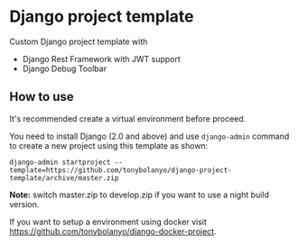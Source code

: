 # Django project template

Custom Django project template with

- Django Rest Framework with JWT support
- Django Debug Toolbar

## How to use

It's recommended create a virtual environment before proceed.

You need to install Django (2.0 and above) and use `django-admin` command
to create a new project using this template as shown:

```
django-admin startproject --template=https://github.com/tonybolanyo/django-project-template/archive/master.zip
```

**Note:** switch master.zip to develop.zip if you want to use a night build version.

If you want to setup a environment using docker visit https://github.com/tonybolanyo/django-docker-project.
